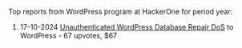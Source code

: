 Top reports from WordPress program at HackerOne for period year:

1. 17-10-2024 [Unauthenticated WordPress Database Repair DoS](https://hackerone.com/reports/2786591) to WordPress - 67 upvotes, $67
